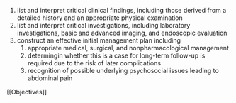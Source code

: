 1. list and interpret critical clinical findings, including those derived from a detailed history and an appropriate physical examination 
2. list and interpret critical investigations, including laboratory investigations, basic and advanced imaging, and endoscopic evaluation 
3. construct an effective initial management plan including 
	1. appropriate medical, surgical, and nonpharmacological management 
	2. determingin whether this is a case for long-term follow-up is required due to the risk of later complications 
	3. recognition of possible underlying psychosocial issues leading to abdominal pain 

[[Objectives]]

